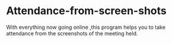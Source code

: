 # Attendance-from-screen-shots
With everything now going online ,this program helps you to take attendance from the screenshots of the meeting held.
